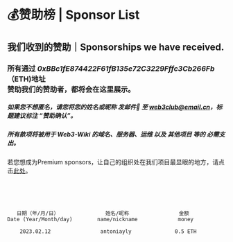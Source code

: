 # 💰赞助榜 | Sponsor List
## 我们收到的赞助｜Sponsorships we have received.

### 所有通过 ***0xBBc1fE874422F61fB135e72C3229Fffc3Cb266Fb***（ETH)地址 <br>赞助我们的赞助者，都将会在这里展示。

##### 如果您不想匿名，请您将您的姓名或昵称 发邮件📧 至 web3club@email.cn，标题建议标注 “赞助确认”。

##### 所有款项将被用于 Web3-Wiki 的域名、服务器、运维 以及 其他项目 等的 必需支出。

若您想成为Premium sponsors，让自己的组织处在我们项目最显眼的地方，请点击[此处](https://github.com/Web3-Club/Sponsor/blob/main/Premium%20sponsors.md)。

<br>
<br>
<br>


       日期（年/月/日）               姓名/昵称                金额
    Date (Year/Month/day)        name/nickname             money
      
        2023.02.12                antoniayly              0.5 ETH
